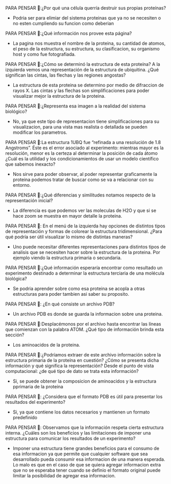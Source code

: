 PARA PENSAR 🤔:¿Por qué una célula querría destruir sus propias proteínas?

* Podria ser para elimiar del sistema proteinas que ya no se necesiten o no esten cumpliendo su funcion como deberian

PARA PENSAR 🤔:¿Qué información nos provee esta página? 

* La pagina nos muestra el nombre de la proteina, su cantidad de atomos, el peso de la estructura, su estructura, su clasificacion, su organismo host y como fue fotografiada.

PARA PENSAR 🤔:¿Cómo se determinó la estructura de esta proteína? A la izquierda vemos una representación de la estructura de ubiquitina. ¿Qué significan las cintas, las flechas y las regiones angostas? 

* La estructura de esta proteina se determino por medio de difraccion de rayos X. Las cintas y las flechas son simplificaciones para poder visualizar mejor la estructura de la proteina.

PARA PENSAR 🤔:¿Representa esa imagen a la realidad del sistema biológico? 

* No, ya que este tipo de representacion tiene simplificaciones para su visualizacion, para una vista mas realista o detallada se pueden modificar los parametros.

PARA PENSAR 🤔:La estructura 1UBQ fue “refinada a una resolución de 1.8 Angstroms”. Éste es el error asociado al experimento: mientras mayor es la resolución, menor es la certeza al determinar la posición de cada átomo ¿Cuál es la utilidad y los condicionamientos de usar un modelo científico que sabemos inexacto?

* Nos sirve para poder observar, al poder representar graficamente la proteina podemos tratar de buscar como se va a relacionar con su entorno.

 PARA PENSAR 🤔:¿Qué diferencias y similitudes notamos respecto de la representación inicial? 
 
 * La diferencia es que podemos ver las moleculas de H2O y que si se hace zoom se muestra en mayor detalle la proteina.
 
 PARA PENSAR 🤔: En el menú de la izquierda hay opciones de distintos tipos de representación y formas de colorear la estructura tridimensional. ¿Para qué podría ser útil visualizar lo mismo de distintas maneras?

* Uno puede necesitar diferentes representaciones para distintos tipos de analisis que se necesiten hacer sobre la estructura de la proteina. Por ejemplo viendo la estructura primaria o secundaria.

 PARA PENSAR 🤔:¿Qué información esperaría encontrar como resultado un experimento destinado a determinar la estructura terciaria de una molécula biológica?

* Se podria aprender sobre como esa proteina se acopla a otras estructuras para poder tambien asi saber su proposito.

 PARA PENSAR 🤔: ¿En qué consiste un archivo PDB? 
 
 * Un archivo PDB es donde se guarda la informacion sobre una proteina.
 
 PARA PENSAR 🤔:Desplacémonos por el archivo hasta encontrar las líneas que comienzan con la palabra ATOM. ¿Qué tipo de información brinda esta sección? 
 
 * Los aminoacidos de la proteina.
 
 PARA PENSAR 🤔:¿Podríamos extraer de este archivo información sobre la estructura primaria de la proteína en cuestión? ¿Cómo se presenta dicha información y qué significa la representación? Desde el punto de vista computacional: ¿de qué tipo de dato se trata esta información? 

* Si, se puede obtener la composicion de aminoacidos y la estructura pprimaria de la proteina
 
 PARA PENSAR 🤔: ¿Considera que el formato PDB es útil para presentar los resultados del experimento? 
 
 * Si, ya que contiene los datos necesarios y mantienen un formato predefinido
 
 PARA PENSAR 🤔: Observamos que la información respeta cierta estructura interna. ¿Cuáles son los beneficios y las limitaciones de imponer una estructura para comunicar los resultados de un experimento?

 * Imponer una estructura tiene grandes beneficios para el consumo de esa informacion ya que permite que cualquier software que sea desarrollado pueda consumir esa informacion de una manera esperada. Lo malo es que en el caso de que se quiera agregar informacion extra que no se esperaba tener cuando se definio el formato original puede limitar la posibilidad de agregar esa informacion.